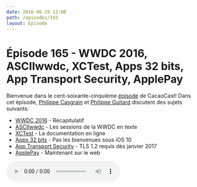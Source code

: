 ```yaml
---
date: 2016-06-29 12:00
path: /episodes/165
layout: Episode
---
```

# Épisode 165 - WWDC 2016, ASCIIwwdc, XCTest, Apps 32 bits, App Transport Security, ApplePay
<p>Bienvenue dans le cent-soixante-cinquième <a href="https://archive.org/download/cacaocast/cacaocast_165.mp3" title="CacaoCast Episode 165">épisode</a> de CacaoCast! Dans cet épisode, <a href="http://www.twitter.com/philippec" title="Philippe Casgrain sur Twitter">Philippe Casgrain</a> et <a href="http://www.twitter.com/philippeguitard" title="Philippe Guitard sur Twitter">Philippe Guitard</a> discutent des sujets suivants:</p>
<ul><li><a href="https://developer.apple.com/wwdc/" title="WWDC 2016">WWDC 2016</a> - Récapitulatif</li>
<li><a href="http://asciiwwdc.com/" title="ASCIIwwdc">ASCIIwwdc</a> - Les sessions de la WWDC en texte</li>
<li><a href="https://developer.apple.com/reference/xctest" title="XCTest">XCTest</a> - La documentation en ligne</li>
<li><a href="http://appleinsider.com/articles/16/06/15/ios-10-warns-users-when-opening-legacy-apps-not-encoded-in-64-bit" title="Apps 32 bits">Apps 32 bits</a> - Pas les bienvenues sous iOS 10</li>
<li><a href="https://twitter.com/SteveStreza/status/742860019482365953" title="App Transport Security">App Transport Security</a> - TLS 1.2 requis dès janvier 2017</li>
<li><a href="https://developer.apple.com/apple-pay/" title="ApplePay">ApplePay</a> - Maintenant sur le web</li>
</ul>
<p><audio controls><source src="https://archive.org/download/cacaocast/cacaocast_165.mp3" type="audio/mpeg"><source src="https://archive.org/download/cacaocast/cacaocast_165.mp3" type="audio/mp4">Votre navigateur ne supporte pas l'élément audio / Your browser does not support the audio element.</audio></p>
